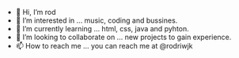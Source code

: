 - 👋 Hi, I’m rod
- 👀 I’m interested in ... music, coding and bussines.
- 🌱 I’m currently learning ... html, css, java and pyhton.
- 💞️ I’m looking to collaborate on ... new projects to gain experience.
- 📫 How to reach me ... you can reach me at @rodriwjk
<!---
rodrilavez/rodrilavez is a ✨ special ✨ repository because its `README.md` (this file) appears on your GitHub profile.
You can click the Preview link to take a look at your changes.
--->
